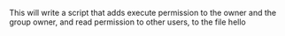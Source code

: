 This will write a script that adds execute permission to the owner and the group owner, and read permission to other users, to the file hello
